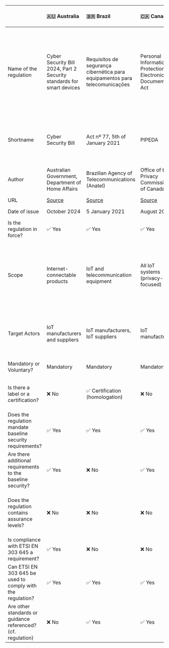 |                                                              | 🇦🇺 Australia                                                                                                                               | 🇧🇷 Brazil                                                                                        | 🇨🇦 Canada                                                                 | 🇨🇳 China                                                                                                              | 🇪🇬 Egypt                                                                                          | 🇪🇺 European Union                                                               | 🇪🇺 European Union                                                                                                               | 🇫🇮 Finland                                            | 🇮🇳 India                                                                                                       | 🇯🇵 Japan                                                                       | 🇸🇦 Kingdom of Saudi Arabia                                                                                      | 🇴🇲 Oman                                                                 | 🇸🇬 Singapore                                                                       | 🇰🇷 South Korea                                                                                                                                | 🇹🇭 Thailand                                                                  | 🇦🇪 United Arab Emirates                                                                      | 🇬🇧 United Kingdom                                                                                                                   | 🇺🇸 USA                                                                 | 🇺🇸 USA - California                                                                            | 🇺🇸 USA - Oregon                                                                          | 🇻🇳 Vietnam                                                                                                                                            |
|:-------------------------------------------------------------|:-------------------------------------------------------------------------------------------------------------------------------------------|:-------------------------------------------------------------------------------------------------|:--------------------------------------------------------------------------|:----------------------------------------------------------------------------------------------------------------------|:--------------------------------------------------------------------------------------------------|:--------------------------------------------------------------------------------|:--------------------------------------------------------------------------------------------------------------------------------|:------------------------------------------------------|:---------------------------------------------------------------------------------------------------------------|:-------------------------------------------------------------------------------|:----------------------------------------------------------------------------------------------------------------|:------------------------------------------------------------------------|:-----------------------------------------------------------------------------------|:----------------------------------------------------------------------------------------------------------------------------------------------|:-----------------------------------------------------------------------------|:---------------------------------------------------------------------------------------------|:------------------------------------------------------------------------------------------------------------------------------------|:-----------------------------------------------------------------------|:-----------------------------------------------------------------------------------------------|:-----------------------------------------------------------------------------------------|:------------------------------------------------------------------------------------------------------------------------------------------------------|
| Name of the regulation                                       | Cyber Security Bill 2024, Part 2 Security standards for smart devices                                                                      | Requisitos de segurança cibernética para equipamentos para telecomunicações                      | Personal Information Protection and Electronic Documents Act              | Guidelines for the Construction of IoT Basic Security Standard Systems (2021 Edition)                                 | EG-CSEC-OPER 100-01 DATABASE POLICY-2210-EN                                                       | Cyber Resilience Act                                                            | Articles 3(3)(e) and (f) of the Radio Equipment Directive 2014/53/EU                                                            | Tietoturvamerkki                                      | Code of Practice for Securing Consumer Internet of Things (IoT)                                                | IoT Security Safety Framework                                                  | Internet of Things Regulatory Framework                                                                         | Internet of Things Security Regulatory Framework                        | Cybersecurity labelling scheme                                                     | Certification of IoT Cybersecurity                                                                                                            | IoT cyber security regulations                                               | Internet of Things Regulatory Policy                                                         | The Product Security and Telecommunications Infrastructure Regulations                                                              | H.R. 1668 - IoT Cybersecurity Improvement Act of 2020                  | Senate Bill No. 327 - Information privacy: connected devices                                   | House Bill 2395                                                                          | Decision No. 736/QĐ-BTTTT on 31 May 2021 ("Decision") Setting out the List of Baseline Requirements to Ensure Cyber Security for Consumer IoT Devices |
| Shortname                                                    | Cyber Security Bill                                                                                                                        | Act nº 77, 5th of January 2021                                                                   | PIPEDA                                                                    | IoT BSSS                                                                                                              | IoT Cyber Security Framework                                                                      | CRA                                                                             | RED                                                                                                                             | Finnish Cybersecurity Label                           | Code of Practice - Consumer IoT                                                                                | IoT-SSF                                                                        | IoT Regulatory Framework                                                                                        | IoT SRF                                                                 | CSL                                                                                | CIC                                                                                                                                           | 🛑 N/A                                                                        | IoT Regulatory Policy                                                                        | PSTI                                                                                                                                | IoT Cybersecurity Improvement Act of 2020                              | SB-327                                                                                         | HB 2395                                                                                  | List of Baseline Cyber Security Requirements for Consumer IoT                                                                                         |
| Author                                                       | Australian Government, Department of Home Affairs                                                                                          | Brazilian Agency of Telecommunications (Anatel)                                                  | Office of the Privacy Commissioner of Canada                              | Ministry of Industry and Information Technology (MIIT)                                                                | Egypt                                                                                             | European Commission                                                             | European Commission                                                                                                             | Finnish transport and communication agency (Traficom) | Telecommunication Engineering Center                                                                           | Ministry of Economy, Trade and Industry (METI)                                 | Communication and Information Technology Commission                                                             | Telecommunications Regulatory Authority                                 | Cyber Security Agency of Singapore (CSA)                                           | Korea Internet & Security Agency (KISA)                                                                                                       | Office of the National Broadcasting and Telecommunications Commission (NBTC) | Telecommunications Regulatory Authority                                                      | Department for Digital, Media, Culture and Science                                                                                  | Congress                                                               | California State Senate                                                                        | Oregon House of Representatives                                                          | Authority of Information Security (AIS)                                                                                                               |
| URL                                                          | [Source](https://parlinfo.aph.gov.au/parlInfo/download/legislation/bills/r7250_first-reps/toc_pdf/24116b01.pdf;fileType=application%2Fpdf) | [Source](https://www.anatel.gov.br/legislacao/atos-de-certificacao-de-produtos/2021/1505-ato-77) | [Source](https://www.priv.gc.ca/en/privacy-topics/technology/gd_iot_man/) | [Source](https://www.miit.gov.cn/cms_files/filemanager/1226211233/attach/202110/6615b008ceb14cb789e20ca9badab163.pdf) | [Source](https://www.egcert.eg/wp-content/uploads/2022/12/IOT-Cyber-Security-Framework_final.pdf) | [Source](https://data.consilium.europa.eu/doc/document/PE-100-2023-INIT/en/pdf) | [Source](https://ec.europa.eu/growth/system/files/2021-10/C_2021_7672_F1_COMMISSION_DELEGATED_REGULATION_EN_V10_P1_1428769.PDF) | [Source](https://tietoturvamerkki.fi/en/)             | [Source](https://www.tec.gov.in/pdf/M2M/Securing%20Consumer%20IoT%20_Code%20of%20pratice.pdf)                  | [Source](https://www.meti.go.jp/policy/netsecurity/wg1/IoT-SSF_ver1.0_eng.pdf) | [Source](https://www.citc.gov.sa/en/RulesandSystems/RegulatoryDocuments/Documents/IoT_REGULATORY_FRAMEWORK.pdf) | [Source](https://www.tra.gov.om/En/ViewPublicConsultations.jsp?code=41) | [Source](https://www.csa.gov.sg/programmes/cybersecurity-labelling/about-cls)      | [Source](https://www.ksecurity.or.kr/user/bbs/kisis/92/539/bbsDataView/23074.do?page=1&column&search&searchSDate&searchEDate&bbsDataCategory) | 🛑 N/A                                                                        | [Source](https://www.tra.gov.ae/assets/8oQGhqPt.pdf.aspx)                                    | [Source](https://www.gov.uk/government/collections/the-product-security-and-telecommunications-infrastructure-psti-bill-factsheets) | [Source](https://www.congress.gov/bill/116th-congress/house-bill/1668) | [Source](https://leginfo.legislature.ca.gov/faces/billTextClient.xhtml?bill_id=201720180SB327) | [Source](https://olis.oregonlegislature.gov/liz/2019R1/Downloads/MeasureDocument/HB2395) | [Source](https://mic.gov.vn/Pages/VanBan/14664/736_Qd-BTTTT.html)                                                                                     |
| Date of issue                                                | October 2024                                                                                                                               | 5 January 2021                                                                                   | August 2020                                                               | 23 September 2021                                                                                                     | October 2022                                                                                      | 10 October 2024                                                                 | 29 October 2021                                                                                                                 | 2020                                                  | 31/08/2021                                                                                                     | 5 November 2020                                                                | September 2019                                                                                                  | 14 December 2021                                                        | October 2020                                                                       | 2 December 2022                                                                                                                               | On-going work                                                                | 22 March 2018                                                                                | 24/11/2021                                                                                                                          | 12 April 2020                                                          | 28 September 2018                                                                              | 16 April 2019                                                                            | 31/05/2021                                                                                                                                            |
| Is the regulation in force?                                  | ✅ Yes                                                                                                                                      | ✅ Yes                                                                                            | ✅ Yes                                                                     | ✅ Yes                                                                                                                 | ✅ Yes                                                                                             | ✅ Yes                                                                           | ✅ Yes                                                                                                                           | ✅ Yes                                                 | ✅ Yes                                                                                                          | ✅ Yes                                                                          | ✅ Yes                                                                                                           | ✅ Yes                                                                   | ✅ Yes                                                                              | ✅ Yes                                                                                                                                         | ❌ No                                                                         | ✅ Yes                                                                                        | ✅ Yes                                                                                                                               | ✅ Yes                                                                  | ✅ Yes                                                                                          | ✅ Yes                                                                                    | ✅ Yes                                                                                                                                                 |
| Scope                                                        | Internet-connectable products                                                                                                              | IoT and telecommunication equipment                                                              | All IoT systems (privacy-focused)                                         | All IoT systems                                                                                                       | IoT products and services                                                                         | Products with a digital element                                                 | Childcare radio equipment, toys, wearable devices, Internet-connected radio equipment (with exceptionsy)                        | Consumer IoT                                          | Consumer IoT                                                                                                   | All IoT devices and systems                                                    | All IoT systems                                                                                                 | All IoT systems                                                         | Consumer IoT                                                                       | IoT systems                                                                                                                                   | ❔ TBC                                                                        | Radio and Telecommunications Terminal Equipment providing IoT Service, IoT service providers | Consumer IoT                                                                                                                        | All IoT devices and systems                                            | Consumer IoT                                                                                   | Consumer IoT                                                                             | Consumer IoT                                                                                                                                          |
| Target Actors                                                | IoT manufacturers and suppliers                                                                                                            | IoT manufacturers, IoT suppliers                                                                 | IoT manufacturers                                                         | IoT manufacturers                                                                                                     | IoT manufacturers, IoT service providers                                                          | Manufacturers, importers, distributors, commercial open source                  | IoT manufacturers                                                                                                               | IoT manufacturers                                     | IoT Device Manufacturers, IoT Service Providers / System integrators, Mobile Application Developers, Retailers | IoT manufacturers                                                              | IoT manufacturers, IoT service providers                                                                        | Vendors, Service Providers, Integrators, Licensees                      | IoT manufacturers, Consumers                                                       | IoT manufacturers                                                                                                                             | ❔ TBC                                                                        | IoT manufacturers, IoT service providers                                                     | IoT manufacturers (producers), distributors, importers                                                                              | Federal agencies owning or controlling IoT devices and systems         | IoT manufacturers                                                                              | IoT manufacturers                                                                        | IoT manufacturers                                                                                                                                     |
| Mandatory or Voluntary?                                      | Mandatory                                                                                                                                  | Mandatory                                                                                        | Mandatory                                                                 | Mandatory                                                                                                             | Voluntary                                                                                         | Mandatory                                                                       | Mandatory                                                                                                                       | Voluntary                                             | Voluntary                                                                                                      | Voluntary                                                                      | Mandatory                                                                                                       | Mix of mandatory and voluntary controls                                 | Voluntary                                                                          | Voluntary                                                                                                                                     | Mandatory (❔ TBC)                                                            | Mandatory                                                                                    | Mandatory                                                                                                                           | Mandatory                                                              | Mandatory                                                                                      | Mandatory                                                                                | Voluntary                                                                                                                                             |
| Is there a label or a certification?                         | ❌ No                                                                                                                                       | ✅ Certification (homologation)                                                                   | ❌ No                                                                      | ✅ Certification                                                                                                       | ❌ No                                                                                              | ✅ Future hEN                                                                    | ❌ No                                                                                                                            | ✅ Label                                               | ✅ Certification                                                                                                | ❌ No                                                                           | ❌ No                                                                                                            | ❌ No                                                                    | ✅ Label (levels 1 and 2), ✅ Certification (levels 3 and 4)                         | ✅                                                                                                                                             | ❔ TBC                                                                        | ❌ No                                                                                         | ❌ No                                                                                                                                | ❌ No                                                                   | ❌ No                                                                                           | ❌ No                                                                                     | ❌ No                                                                                                                                                  |
| Does the regulation mandate baseline security requirements?  | ✅ Yes                                                                                                                                      | ✅ Yes                                                                                            | ✅ Yes                                                                     | ✅ Yes                                                                                                                 | ✅ Yes                                                                                             | ✅ Yes                                                                           | ✅ Yes                                                                                                                           | ✅ Yes                                                 | ✅ Yes                                                                                                          | ❌ No                                                                           | ✅ Yes                                                                                                           | ✅ Yes                                                                   | ✅ Yes                                                                              | ✅ Yes                                                                                                                                         | ❔ TBC                                                                        | ✅ Yes                                                                                        | ✅ Yes                                                                                                                               | ✅ Yes                                                                  | ✅ Yes                                                                                          | ✅ Yes                                                                                    | ✅ Yes                                                                                                                                                 |
| Are there additional requirements to the baseline security?  | ✅ Yes                                                                                                                                      | ❌ No                                                                                             | ✅ Yes                                                                     | ✅ Yes                                                                                                                 | ❌ No                                                                                              | ✅ Yes                                                                           | ❌ No                                                                                                                            | ✅ Yes                                                 | ✅ Yes                                                                                                          | 🛑 N/A                                                                          | ❌ No                                                                                                            | ✅ Yes                                                                   | ✅ Yes                                                                              | ✅ Yes                                                                                                                                         | ❔ TBC                                                                        | ✅ Yes                                                                                        | ✅ Yes                                                                                                                               | ✅ Yes                                                                  | ❌ No                                                                                           | ❌ No                                                                                     | ❌ No                                                                                                                                                  |
| Does the regulation contains assurance levels?               | ❌ No                                                                                                                                       | ❌ No                                                                                             | ❌ No                                                                      | ❌ No                                                                                                                  | ✅ Yes                                                                                             | ✅ Yes                                                                           | ❌ No                                                                                                                            | ✅ Yes                                                 | ❌ No                                                                                                           | 🛑 N/A                                                                          | ❌ No                                                                                                            | ❔ TBC (possible compliance check for mandatory controls)                | ✅ Yes, 4 levels (self-assessment to third-party verification by an accredited lab) | ✅ Yes                                                                                                                                         | ❔ TBC                                                                        | ❌ No                                                                                         | ❌ No                                                                                                                                | ❌ No                                                                   | ❌ No                                                                                           | ❌ No                                                                                     | ❌ No                                                                                                                                                  |
| Is compliance with ETSI EN 303 645 a requirement?            | ✅ Yes                                                                                                                                      | ❌ No                                                                                             | ❌ No                                                                      | ❌ No                                                                                                                  | ❌ No                                                                                              | 🆗 Partially                                                                     | ❌ No                                                                                                                            | ✅ Yes                                                 | ✅ Yes                                                                                                          | ❌ No                                                                           | ❌ No                                                                                                            | ❌ No                                                                    | ✅ Yes                                                                              | ❌ No                                                                                                                                          | ❔ TBC                                                                        | ❌ No                                                                                         | ✅ Yes (subset)                                                                                                                      | ❌ No                                                                   | ❌ No                                                                                           | ❌ No                                                                                     | ✅ Yes                                                                                                                                                 |
| Can ETSI EN 303 645 be used to comply with the regulation?   | ✅ Yes                                                                                                                                      | ✅ Yes                                                                                            | ✅ Yes                                                                     | ✅ Yes                                                                                                                 | ✅ Yes                                                                                             | ✅ Yes                                                                           | ✅ Yes                                                                                                                           | ✅ Yes                                                 | ✅ Yes                                                                                                          | ✅ Yes                                                                          | ✅ Yes                                                                                                           | ✅ Yes                                                                   | ✅ Yes                                                                              | ✅ Yes                                                                                                                                         | ❔ TBC                                                                        | ✅ Yes                                                                                        | ✅ Yes                                                                                                                               | 🆗 Partially                                                            | ✅ Yes                                                                                          | ✅ Yes                                                                                    | ✅ Yes                                                                                                                                                 |
| Are other standards or guidance referenced? (cf. regulation) | ❌ No                                                                                                                                       | ✅ Yes                                                                                            | ✅ Yes                                                                     | ✅ Yes                                                                                                                 | ✅ Yes                                                                                             | ✅ Yes                                                                           | ❌ No                                                                                                                            | ✅ Yes                                                 | ✅ Yes                                                                                                          | ✅ Yes                                                                          | ❌ No                                                                                                            | ✅ Yes                                                                   | ✅ Yes                                                                              | ✅ Yes                                                                                                                                         | ❔ TBC                                                                        | ❌ No                                                                                         | ❌ No                                                                                                                                | ❌ No                                                                   | ❌ No                                                                                           | ❌ No                                                                                     | ❌ No                                                                                                                                                  |